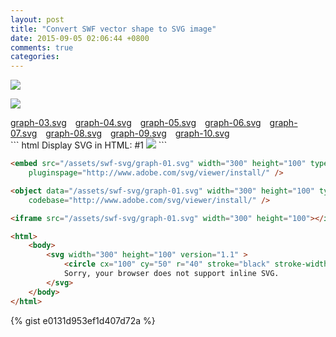 ```yaml
---
layout: post
title: "Convert SWF vector shape to SVG image"
date: 2015-09-05 02:06:44 +0800
comments: true
categories: 
---
```


<a href="/assets/swf-svg/graph-01.svg" target="_blank"><img src="/assets/swf-svg/graph-01.svg"></img></a>
<!-- more -->
<a href="/assets/swf-svg/graph-02.svg" target="_blank"><img src="/assets/swf-svg/graph-02.svg"></img></a>
<div class="blog-link">
	<a href="/assets/swf-svg/graph-03.svg" target="_blank" style="margin-right:10px">graph-03.svg</a>
	<a href="/assets/swf-svg/graph-04.svg" target="_blank" style="margin-right:10px">graph-04.svg</a>
	<a href="/assets/swf-svg/graph-05.svg" target="_blank" style="margin-right:10px">graph-05.svg</a>
	<a href="/assets/swf-svg/graph-06.svg" target="_blank" style="margin-right:10px">graph-06.svg</a>
	<a href="/assets/swf-svg/graph-07.svg" target="_blank" style="margin-right:10px">graph-07.svg</a>
	<a href="/assets/swf-svg/graph-08.svg" target="_blank" style="margin-right:10px">graph-08.svg</a>
	<a href="/assets/swf-svg/graph-09.svg" target="_blank" style="margin-right:10px">graph-09.svg</a>
	<a href="/assets/swf-svg/graph-10.svg" target="_blank" style="margin-right:10px">graph-10.svg</a>
</div>
``` html Display SVG in HTML: #1
<img src="/assets/swf-svg/graph-01.svg"></img>
```

``` html Display SVG in HTML: #2
<embed src="/assets/swf-svg/graph-01.svg" width="300" height="100" type="image/svg+xml"
    pluginspage="http://www.adobe.com/svg/viewer/install/" />
```

``` html Display SVG in HTML: #3
<object data="/assets/swf-svg/graph-01.svg" width="300" height="100" type="image/svg+xml"
    codebase="http://www.adobe.com/svg/viewer/install/" />
```

``` html Display SVG in HTML: #4
<iframe src="/assets/swf-svg/graph-01.svg" width="300" height="100"></iframe>
```

``` html Display SVG in HTML: #5
<html>
    <body>
        <svg width="300" height="100" version="1.1" >
            <circle cx="100" cy="50" r="40" stroke="black" stroke-width="2" fill="red" />
            Sorry, your browser does not support inline SVG.
        </svg>
    </body>
</html>
```

{% gist e0131d953ef1d407d72a %}